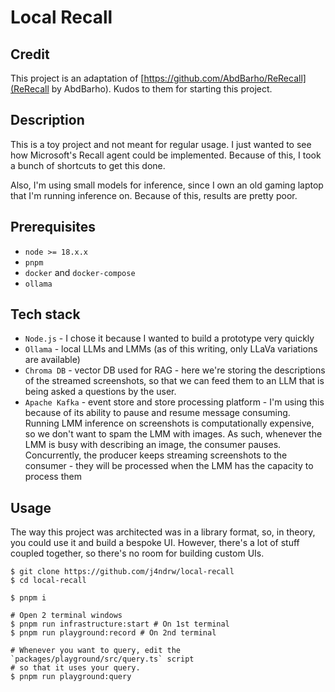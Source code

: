 # Local Recall

## Credit

This project is an adaptation of [https://github.com/AbdBarho/ReRecall](ReRecall by AbdBarho).
Kudos to them for starting this project.

## Description

This is a toy project and not meant for regular usage. I just wanted to see how
Microsoft's Recall agent could be implemented.
Because of this, I took a bunch of shortcuts to get this done.

Also, I'm using small models for inference, since I own an old gaming laptop
that I'm running inference on. Because of this, results are pretty poor.

## Prerequisites

- `node >= 18.x.x`
- `pnpm`
- `docker` and `docker-compose`
- `ollama`

## Tech stack

- `Node.js` - I chose it because I wanted to build a prototype very quickly
- `Ollama` - local LLMs and LMMs (as of this writing, only LLaVa variations are available)
- `Chroma DB` - vector DB used for RAG - here we're storing the descriptions of
the streamed screenshots, so that we can feed them to an LLM that is being asked
a questions by the user.
- `Apache Kafka` - event store and store processing platform - I'm using this because
of its ability to pause and resume message consuming. Running LMM inference on
screenshots is computationally expensive, so we don't want to spam the LMM with images.
As such, whenever the LMM is busy with describing an image, the consumer pauses.
Concurrently, the producer keeps streaming screenshots to the consumer - they will be
processed when the LMM has the capacity to process them

## Usage

The way this project was architected was in a library format, so, in theory,
you could use it and build a bespoke UI. However, there's a lot of stuff coupled
together, so there's no room for building custom UIs.

```console
$ git clone https://github.com/j4ndrw/local-recall
$ cd local-recall

$ pnpm i

# Open 2 terminal windows
$ pnpm run infrastructure:start # On 1st terminal
$ pnpm run playground:record # On 2nd terminal

# Whenever you want to query, edit the `packages/playground/src/query.ts` script
# so that it uses your query.
$ pnpm run playground:query
```
